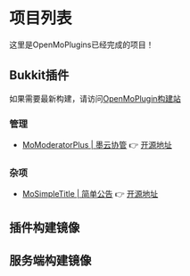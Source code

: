 # 项目列表

这里是OpenMoPlugins已经完成的项目！

## Bukkit插件

如果需要最新构建，请访问[OpenMoPlugin构建站](https://build.molab.top/)

### 管理
 - [MoModeratorPlus | 墨云协管](/bukkit/momoderatorplus/index.html) 👉 [开源地址](https://github.com/moran0710/MoModeratorPlus)

### 杂项
 - [MoSimpleTitle | 简单公告](/bukkit/momoderatorplus/index.html) 👉 [开源地址](https://github.com/moran0710/MoSimpleTitle)
  
## 插件构建镜像

## 服务端构建镜像
